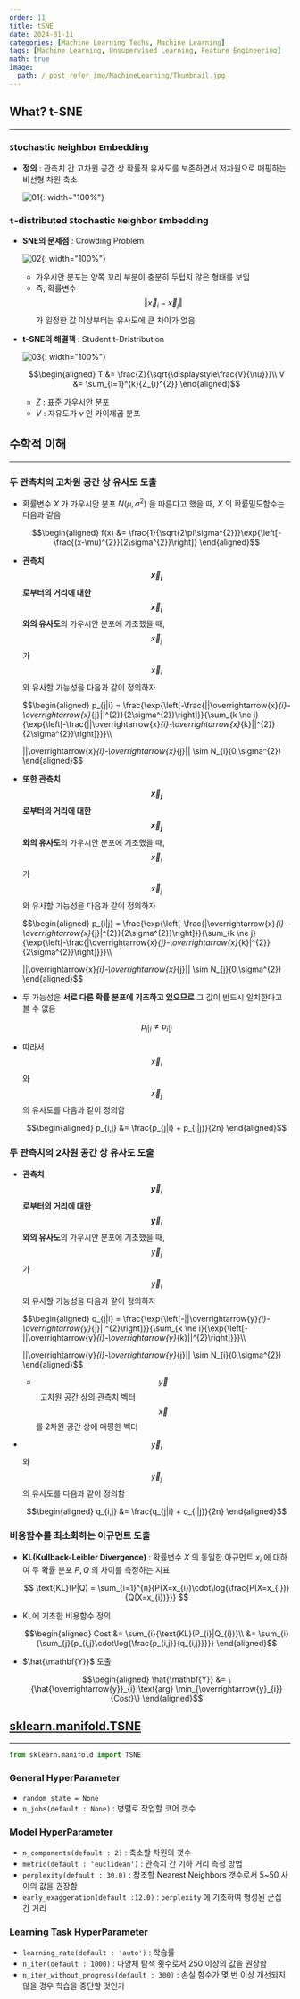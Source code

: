 ```yaml
---
order: 11
title: tSNE
date: 2024-01-11
categories: [Machine Learning Techs, Machine Learning]
tags: [Machine Learning, Unsupervised Learning, Feature Engineering]
math: true
image:
  path: /_post_refer_img/MachineLearning/Thumbnail.jpg
---
```


## What? t-SNE
-----

### `S`tochastic `N`eighbor `E`mbedding

- **정의** : 관측치 간 고차원 공간 상 확률적 유사도를 보존하면서 저차원으로 매핑하는 비선형 차원 축소

    ![01](/_post_refer_img/MachineLearning/11-01.jpeg){: width="100%"}

### `t`-distributed `S`tochastic `N`eighbor `E`mbedding

- **SNE의 문제점** : Crowding Problem

    ![02](/_post_refer_img/MachineLearning/11-02.png){: width="100%"}

    - 가우시안 분포는 양쪽 꼬리 부분이 충분히 두텁지 않은 형태를 보임
    - 즉, 확률변수 $$\Vert \overrightarrow{x}_{i}-\overrightarrow{x}_{j} \Vert$$ 가 일정한 값 이상부터는 유사도에 큰 차이가 없음

- **t-SNE의 해결책** : Student t-Dristribution

    ![03](/_post_refer_img/MachineLearning/11-03.jpg){: width="100%"}

    $$\begin{aligned}
    T
    &= \frac{Z}{\sqrt{\displaystyle\frac{V}{\nu}}}\\
    V
    &= \sum_{i=1}^{k}{Z_{i}^{2}}
    \end{aligned}$$

    - $Z$ : 표준 가우시안 분포
    - $V$ : 자유도가 $\nu$ 인 카이제곱 분포

## 수학적 이해
-----

### 두 관측치의 고차원 공간 상 유사도 도출

- 확률변수 $X$ 가 가우시안 분포 $N(\mu, \sigma^{2})$ 을 따른다고 했을 때, $X$ 의 확률밀도함수는 다음과 같음

    $$\begin{aligned}
    f(x)
    &= \frac{1}{\sqrt{2\pi\sigma^{2}}}\exp{\left[-\frac{(x-\mu)^{2}}{2\sigma^{2}}\right]}
    \end{aligned}$$

- **관측치 $$\overrightarrow{x}_{i}$$ 로부터의 거리에 대한 $$\overrightarrow{x}_{i}$$ 와의 유사도**의 가우시안 분포에 기초했을 때, $$\overrightarrow{x}_{j}$$ 가 $$\overrightarrow{x}_{i}$$ 와 유사할 가능성을 다음과 같이 정의하자

    $$\begin{aligned}
    p_{j|i} 
    = \frac{\exp{\left[-\frac{||\overrightarrow{x}_{i}-\overrightarrow{x}_{j}||^{2}}{2\sigma^{2}}\right]}}{\sum_{k \ne i}{\exp{\left[-\frac{||\overrightarrow{x}_{i}-\overrightarrow{x}_{k}||^{2}}{2\sigma^{2}}\right]}}}\\\\

    ||\overrightarrow{x}_{i}-\overrightarrow{x}_{j}|| \sim N_{i}(0,\sigma^{2})
    \end{aligned}$$

- **또한 관측치 $$\overrightarrow{x}_{j}$$ 로부터의 거리에 대한 $$\overrightarrow{x}_{j}$$ 와의 유사도**의 가우시안 분포에 기초했을 때, $$\overrightarrow{x}_{i}$$ 가 $$\overrightarrow{x}_{j}$$ 와 유사할 가능성을 다음과 같이 정의하자

    $$\begin{aligned}
    p_{i|j}
    = \frac{\exp{\left[-\frac{|\overrightarrow{x}_{i}-\overrightarrow{x}_{j}|^{2}}{2\sigma^{2}}\right]}}{\sum_{k \ne j}{\exp{\left[-\frac{|\overrightarrow{x}_{j}-\overrightarrow{x}_{k}|^{2}}{2\sigma^{2}}\right]}}}\\\\

    ||\overrightarrow{x}_{i}-\overrightarrow{x}_{j}|| \sim N_{j}(0,\sigma^{2})
    \end{aligned}$$

- 두 가능성은 **서로 다른 확률 분포에 기초하고 있으므로** 그 값이 반드시 일치한다고 볼 수 없음

    $$
    p_{j|i} \ne p_{i|j}
    $$

- 따라서 $$\overrightarrow{x}_{i}$$ 와 $$\overrightarrow{x}_{j}$$ 의 유사도를 다음과 같이 정의함

    $$\begin{aligned}
    p_{i,j}
    &= \frac{p_{j|i} + p_{i|j}}{2n}
    \end{aligned}$$

### 두 관측치의 2차원 공간 상 유사도 도출

- **관측치 $$\overrightarrow{y}_{i}$$ 로부터의 거리에 대한 $$\overrightarrow{y}_{i}$$ 와의 유사도**의 가우시안 분포에 기초했을 때, $$\overrightarrow{y}_{j}$$ 가 $$\overrightarrow{y}_{i}$$ 와 유사할 가능성을 다음과 같이 정의하자

    $$\begin{aligned}
    q_{j|i} 
    = \frac{\exp{\left[-||\overrightarrow{y}_{i}-\overrightarrow{y}_{j}||^{2}\right]}}{\sum_{k \ne i}{\exp{\left[-||\overrightarrow{y}_{i}-\overrightarrow{y}_{k}||^{2}\right]}}}\\\\

    ||\overrightarrow{y}_{i}-\overrightarrow{y}_{j}|| \sim N_{i}(0,\sigma^{2})
    \end{aligned}$$

    - $$\overrightarrow{y}$$ : 고차원 공간 상의 관측치 벡터 $$\overrightarrow{x}$$ 를 2차원 공간 상에 매핑한 벡터

- $$\overrightarrow{y}_{i}$$ 와 $$\overrightarrow{y}_{j}$$ 의 유사도를 다음과 같이 정의함

    $$\begin{aligned}
    q_{i,j}
    &= \frac{q_{j|i} + q_{i|j}}{2n}
    \end{aligned}$$

### 비용함수를 최소화하는 아규먼트 도출

- **KL(Kullback-Leibler Divergence)** : 확률변수 $X$ 의 동일한 아규먼트 $x_{i}$ 에 대하여 두 확률 분포 $P,Q$ 의 차이를 측정하는 지표

    $$
    \text{KL}(P|Q)
    = \sum_{i=1}^{n}{P(X=x_{i})\cdot\log{\frac{P(X=x_{i})}{Q(X=x_{i})}}}
    $$

- KL에 기초한 비용함수 정의

    $$\begin{aligned}
    Cost
    &= \sum_{i}{\text{KL}(P_{i}|Q_{i})}\\
    &= \sum_{i}{\sum_{j}{p_{i,j}\cdot\log{\frac{p_{i,j}}{q_{i,j}}}}}
    \end{aligned}$$

- $\hat{\mathbf{Y}}$ 도출

    $$\begin{aligned}
    \hat{\mathbf{Y}}
    &= \{\hat{\overrightarrow{y}}_{i}|\text{arg} \min_{\overrightarrow{y}_{i}}{Cost}\}
    \end{aligned}$$

## [sklearn.manifold.TSNE](https://scikit-learn.org/stable/modules/generated/sklearn.manifold.TSNE.html#sklearn-manifold-tsne)
-----

```python
from sklearn.manifold import TSNE
```

### General HyperParameter

- `random_state = None`
- `n_jobs(default : None)` : 병렬로 작업할 코어 갯수

### Model HyperParameter

- `n_components(default : 2)` : 축소할 차원의 갯수
- `metric(default : 'euclidean')` : 관측치 간 기하 거리 측정 방법
- `perplexity(default : 30.0)` : 참조할 Nearest Neighbors 갯수로서 5~50 사이의 값을 권장함
- `early_exaggeration(default :12.0)` : `perplexity` 에 기초하여 형성된 군집 간 거리

### Learning Task HyperParameter

- `learning_rate(default : 'auto')` : 학습률
- `n_iter(default : 1000)` : 다양체 탐색 횟수로서 250 이상의 값을 권장함
- `n_iter_without_progress(default : 300)` : 손실 함수가 몇 번 이상 개선되지 않을 경우 학습을 중단할 것인가